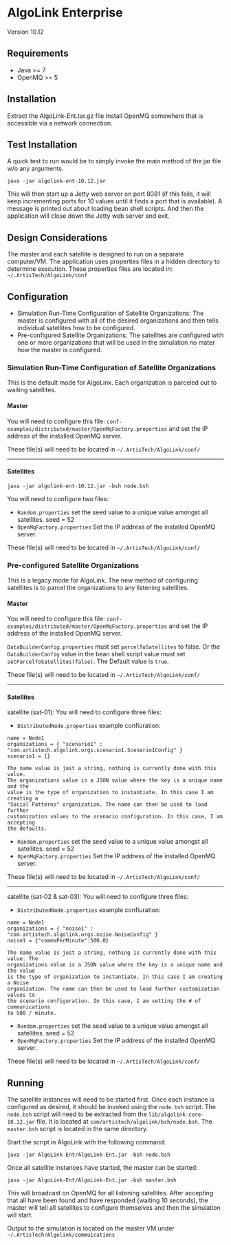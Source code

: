 # AlgoLink Enterprise

Version 10.12

## Requirements

- Java >= 7
- OpenMQ >= 5

## Installation

Extract the AlgoLink-Ent.tar.gz file Install OpenMQ somewhere that is accessible via a network connection.

## Test Installation

A quick test to run would be to simply invoke the main method of the jar file w/o any arguments.

```
java -jar algolink-ent-10.12.jar
```

This will then start up a Jetty web server on port 8081 (if this fails, it will keep incrementing ports for 10 values until it finds a port that is available). A message is printed out about loading bean shell scripts. And then the application will close down the Jetty web server and exit.

## Design Considerations

The master and each satellite is designed to run on a separate computer/VM. The application uses properties files in a hidden directory to determine execution. These properties files are located in: `~/.ArtisTech/AlgoLink/conf`

## Configuration

- Simulation Run-Time Configuration of Satellite Organizations: The master is configured with all of the desired organizations and then tells individual satellites how to be configured.
- Pre-configured Satellite Organizations: The satellites are configured with one or more organizations that will be used in the simulation no mater how the master is configured.

### Simulation Run-Time Configuration of Satellite Organizations

This is the default mode for AlgoLink. Each organization is parceled out to waiting satellites.

#### Master

You will need to configure this file: `conf-examples/distributed/master/OpenMqFactory.properties` and set the IP address of the installed OpenMQ server.

These file(s) will need to be located in `~/.ArtisTech/AlgoLink/conf/`

--------------------------------------------------------------------------------

#### Satellites

```
java -jar algolink-ent-10.12.jar -bsh node.bsh
```

You will need to configure two files:

- `Random.properties` set the seed value to a unique value amongst all satellites. seed = 52
- `OpenMqFactory.properties` Set the IP address of the installed OpenMQ server.

These file(s) will need to be located in `~/.ArtisTech/AlgoLink/conf/`

### Pre-configured Satellite Organizations

This is a legacy mode for AlgoLink. The new method of configuring satellites is to parcel the organizations to any listening satellites.

#### Master

You will need to configure this file: `conf-examples/distributed/master/OpenMqFactory.properties` and set the IP address of the installed OpenMQ server.

`DataBuilderConfig.properties` must set `parcelToSatellites` to false. Or the `DataBuilderConfig` value in the bean shell script value must set `setParcelToSatellites(false)`. The Default value is `true`.

These file(s) will need to be located in `~/.ArtisTech/AlgoLink/conf/`

--------------------------------------------------------------------------------

#### Satellites

satellite (sat-01): You will need to configure three files:

- `DistributedNode.properties` example confiuration:

```
name = Node1
organizations = { "scenario1" : "com.artistech.algolink.orgs.scenario1.Scenario1Config" }
scenario1 = {}

The name value is just a string, nothing is currently done with this value.
The organizations value is a JSON value where the key is a unique name and the
value is the type of organization to instantiate. In this case I am creating a
"Social Patterns" organization. The name can then be used to load further
customization values to the scenario configuration. In this case, I am accepting
the defaults.
```

- `Random.properties` set the seed value to a unique value amongst all satellites. seed = 52
- `OpenMqFactory.properties` Set the IP address of the installed OpenMQ server.

These file(s) will need to be located in `~/.ArtisTech/AlgoLink/conf/`

--------------------------------------------------------------------------------

satellite (sat-02 & sat-03): You will need to configure three files:

- `DistributedNode.properties` example confiuration:

```
name = Node1
organizations = { "noise1" : "com.artistech.algolink.orgs.noise.NoiseConfig" }
noise1 = {"commsPerMinute":500.0}

The name value is just a string, nothing is currently done with this value. The
organizations value is a JSON value where the key is a unique name and the value
is the type of organization to instantiate. In this case I am creating a Noise
organization. The name can then be used to load further customization values to
the scenario configuration. In this case, I am setting the # of communications
to 500 / minute.
```

- `Random.properties` set the seed value to a unique value amongst all satellites. seed = 52
- `OpenMqFactory.properties` Set the IP address of the installed OpenMQ server.

These file(s) will need to be located in `~/.ArtisTech/AlgoLink/conf/`

## Running

The satellite instances will need to be started first. Once each instance is configured as desired, it should be invoked using the `node.bsh` script. The `node.bsh` script will need to be extracted from the `lib/algolink-core-10.12.jar` file. It is located at `com/artistech/algolink/bsh/node.bsh`. The `master.bsh` script is located in the same directory.

Start the script in AlgoLink with the following command:

```
java -jar AlgoLink-Ent/AlgoLink-Ent.jar -bsh node.bsh
```

Once all satellite instances have started, the master can be started:

```
java -jar AlgoLink-Ent/AlgoLink-Ent.jar -bsh master.bsh
```

This will broadcast on OpenMQ for all listening satellites. After accepting that all have been found and have responded (waiting 10 seconds), the master will tell all satellites to configure themselves and then the simulation will start.

Output to the simulation is located on the master VM under `~/.ArtisTech/Algolink/commuications`
